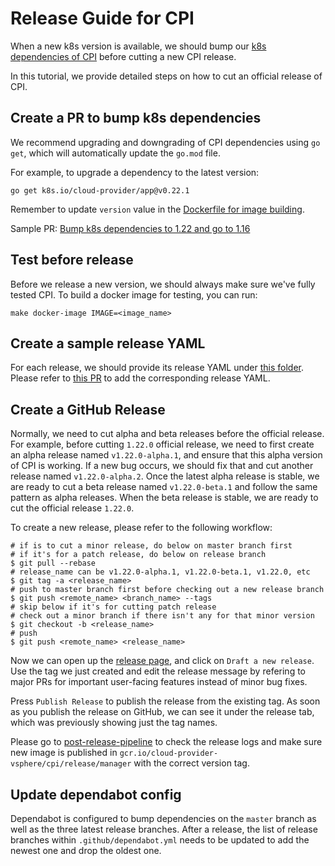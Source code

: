 # Release Guide for CPI

When a new k8s version is available, we should bump our [k8s dependencies of CPI](https://github.com/kubernetes/cloud-provider-vsphere/blob/master/go.mod) before cutting a new CPI release.

In this tutorial, we provide detailed steps on how to cut an official release of CPI.

## Create a PR to bump k8s dependencies

We recommend upgrading and downgrading of CPI dependencies using `go get`, which will automatically update the `go.mod` file.

For example, to upgrade a dependency to the latest version:

```shell
go get k8s.io/cloud-provider/app@v0.22.1
```

Remember to update `version` value in the [Dockerfile for image building](https://github.com/kubernetes/cloud-provider-vsphere/blob/master/cluster/images/controller-manager/Dockerfile#L36).

Sample PR: [Bump k8s dependencies to 1.22 and go to 1.16](https://github.com/kubernetes/cloud-provider-vsphere/pull/496)

## Test before release

Before we release a new version, we should always make sure we've fully tested CPI. To build a docker image for testing, you can run:

```shell
make docker-image IMAGE=<image_name>
```

## Create a sample release YAML

For each release, we should provide its release YAML under [this folder](https://github.com/kubernetes/cloud-provider-vsphere/tree/master/releases). Please refer to [this PR](https://github.com/kubernetes/cloud-provider-vsphere/pull/487) to add the corresponding release YAML.

## Create a GitHub Release

Normally, we need to cut alpha and beta releases before the official release. For example, before cutting `1.22.0` official release, we need to first create an alpha release named `v1.22.0-alpha.1`, and ensure that this alpha version of CPI is working. If a new bug occurs, we should fix that and cut another release named `v1.22.0-alpha.2`. Once the latest alpha release is stable, we are ready to cut a beta release named `v1.22.0-beta.1` and follow the same pattern as alpha releases. When the beta release is stable, we are ready to cut the official release `1.22.0`.

To create a new release, please refer to the following workflow:

```shell
# if is to cut a minor release, do below on master branch first
# if it's for a patch release, do below on release branch
$ git pull --rebase
# release_name can be v1.22.0-alpha.1, v1.22.0-beta.1, v1.22.0, etc
$ git tag -a <release_name>
# push to master branch first before checking out a new release branch
$ git push <remote_name> <branch_name> --tags
# skip below if it's for cutting patch release
# check out a minor branch if there isn't any for that minor version
$ git checkout -b <release_name>
# push
$ git push <remote_name> <release_name>
```

Now we can open up the [release page](https://github.com/kubernetes/cloud-provider-vsphere/releases), and click on `Draft a new release`. Use the tag we just created and edit the release message by refering to major PRs for important user-facing features instead of minor bug fixes.

Press `Publish Release` to publish the release from the existing tag. As soon as you publish the release on GitHub, we can see it under the release tab, which was previously showing just the tag names.

Please go to [post-release-pipeline](https://prow.k8s.io/view/gs/kubernetes-jenkins/logs/post-cloud-provider-vsphere-release/) to check the release logs and make sure new image is published in `gcr.io/cloud-provider-vsphere/cpi/release/manager` with the correct version tag.

## Update dependabot config

Dependabot is configured to bump dependencies on the `master` branch as well as the three latest release branches.
After a release, the list of release branches within `.github/dependabot.yml` needs to be updated to add the newest one and drop the oldest one.
